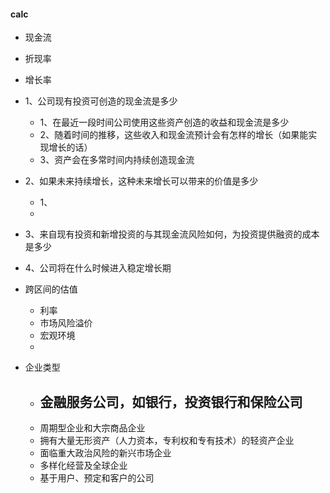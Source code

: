 #### calc 


- 现金流  
- 折现率  
- 增长率  

- 1、公司现有投资可创造的现金流是多少  
    - 1、在最近一段时间公司使用这些资产创造的收益和现金流是多少  
    - 2、随着时间的推移，这些收入和现金流预计会有怎样的增长（如果能实现增长的话）  
    - 3、资产会在多常时间内持续创造现金流  
- 2、如果未来持续增长，这种未来增长可以带来的价值是多少  
    - 1、
    -
- 3、来自现有投资和新增投资的与其现金流风险如何，为投资提供融资的成本是多少  
- 4、公司将在什么时候进入稳定增长期  

- 跨区间的估值  
    - 利率  
    - 市场风险溢价  
    - 宏观环境  
    -

- 企业类型  
    - 金融服务公司，如银行，投资银行和保险公司  
        - 
    - 周期型企业和大宗商品企业  
    - 拥有大量无形资产（人力资本，专利权和专有技术）的轻资产企业  
    - 面临重大政治风险的新兴市场企业  
    - 多样化经营及全球企业  
    - 基于用户、预定和客户的公司  
